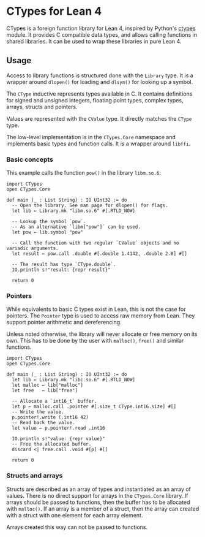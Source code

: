 # CTypes for Lean 4

CTypes is a foreign function library for Lean 4, inspired by Python's [ctypes](https://docs.python.org/3/library/ctypes.html) module.
It provides C compatible data types, and allows calling functions in shared libraries. It can be used to wrap these libraries in pure Lean 4.

## Usage

Access to library functions is structured done with the `Library` type.
It is a wrapper around `dlopen()` for loading and `dlsym()` for looking up a symbol.

The `CType` inductive represents types available in C.
It contains definitions for signed and unsigned integers, floating point types, complex types, arrays, structs and pointers.

Values are represented with the `CValue` type.
It directly matches the `CType` type.

The low-level implementation is in the `CTypes.Core` namespace and implements basic types and function calls.
It is a wrapper around `libffi`.

### Basic concepts

This example calls the function `pow()` in the library `libm.so.6`:
```Lean
import CTypes
open CTypes.Core

def main (_ : List String) : IO UInt32 := do
  -- Open the library. See man page for dlopen() for flags.
  let lib ← Library.mk "libm.so.6" #[.RTLD_NOW]

  -- Lookup the symbol `pow`.
  -- As an alternative `libm["pow"]` can be used.
  let pow ← lib.symbol "pow"

  -- Call the function with two regular `CValue` objects and no variadic arguments.
  let result ← pow.call .double #[.double 1.4142, .double 2.0] #[]

  -- The result has type `CType.double`.
  IO.println s!"result: {repr result}"

  return 0
```

### Pointers

While equivalents to basic C types exist in Lean, this is not the case for pointers.
The `Pointer` type is used to access raw memory from Lean.
They support pointer arithmetic and dereferencing.

Unless noted otherwise, the library will never allocate or free memory on its own.
This has to be done by the user with `malloc()`, `free()` and similar functions.

```Lean
import CTypes
open CTypes.Core

def main (_ : List String) : IO UInt32 := do
  let lib ← Library.mk "libc.so.6" #[.RTLD_NOW]
  let malloc ← lib["malloc"]
  let free   ← lib["free"]

  -- Allocate a `int16_t` buffer.
  let p ← malloc.call .pointer #[.size_t CType.int16.size] #[]
  -- Write the value.
  p.pointer!.write (.int16 42)
  -- Read back the value.
  let value ← p.pointer!.read .int16

  IO.println s!"value: {repr value}"
  -- Free the allocated buffer.
  discard <| free.call .void #[p] #[]

  return 0
```

### Structs and arrays

Structs are described as an array of types and instantiated as an array of values.
There is no direct support for arrays in the `CTypes.Core` library.
If arrays should be passed to functions, then the buffer has to be allocated with `malloc()`.
If an array is a member of a struct, then the array can created with a struct with one element for each array element.

Arrays created this way can not be passed to functions.
